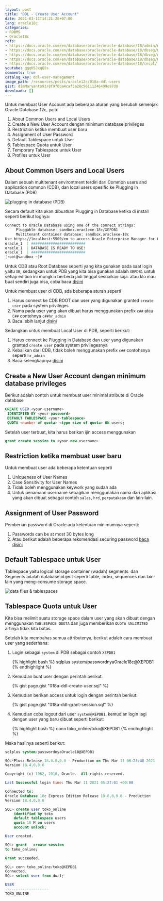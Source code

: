 ```yaml
---
layout: post
title: "DDL - Create User Account"
date: 2021-03-11T14:21:28+07:00
lang: oracle18c
categories:
- RDBMS
- Oracle18c
refs: 
- https://docs.oracle.com/en/database/oracle/oracle-database/18/admin/managing-users-and-securing-the-database.html#GUID-B20E4AFB-592E-42BD-8485-36EEDA033035
- https://docs.oracle.com/en/database/oracle/oracle-database/18/dbseg/managing-security-for-oracle-database-users.html#GUID-4C383489-6BB4-439A-8293-42F9E6191C85
- https://docs.oracle.com/en/database/oracle/oracle-database/18/dbseg/managing-security-for-oracle-database-users.html#GUID-81D0494C-E838-4DD9-AC82-B56473F98D06
- https://docs.oracle.com/en/database/oracle/oracle-database/18/dbseg/managing-security-for-oracle-database-users.html#GUID-E7CA1DB2-54E2-427D-A69A-BF53DA74FCE1
- https://docs.oracle.com/en/database/oracle/oracle-database/18/cncpt/logical-storage-structures.html#GUID-3502CA78-FBC9-4927-B455-0ECB22E53066
youtube: ggqK5JxqQ8s
comments: true
catalog_key: ddl-user-management
image_path: /resources/posts/oracle12c/018a-ddl-users
gist: dimMaryanto93/8f9f0ba4caf5a28c56111246499e97d0
downloads: []
---
```


Untuk membuat User Account ada beberapa aturan yang berubah semenjak Oracle Database 12c, yaitu 

1. About Common Users and Local Users
2. Create a New User Account dengan minimum database privileges 
3. Restriction ketika membuat user baru
4. Assignment of User Password
5. Default Tablespace untuk User
6. Tablespace Quota untuk User
7. Temporary Tablespace untuk User
8. Profiles untuk User

## About Common Users and Local Users

Dalam sebuah multitenant environtment terdiri dari Common users and application common (CDB), dan local users spesific ke Plugging in Database (PDB)

![plugging in database (PDB)](https://docs.oracle.com/en/database/oracle/oracle-database/18/dbseg/img/dbseg_vm_011a.png)

Secara default kita akan dibuatkan Plugging in Database ketika di install seperti berikut lognya:

```bash
Connect to Oracle Database using one of the connect strings:
     Pluggable database: sandbox.oraclexe-18c/XEPDB1
     Multitenant container database: sandbox.oraclexe-18c
Use https://localhost:5500/em to access Oracle Enterprise Manager for Oracle Database XE
oracle_1  | #########################
oracle_1  | DATABASE IS READY TO USE!
oracle_1  | #########################
[root@sandbox ~]#
```

Untuk CDB atau Root Database seperti yang kita gunakan pada saat login yaitu `XE`, sedangkan untuk PDB yang kita bisa gunakan adalah `XEPDB1` untuk setiap edition ini mungkin berbeda jadi tinggal sesuaikan saja. atau klo mau buat sendiri juga bisa, coba baca [disini](https://docs.oracle.com/en/database/oracle/oracle-database/18/dbseg/managing-security-for-oracle-database-users.html#GUID-81D0494C-E838-4DD9-AC82-B56473F98D06)

Untuk membuat user di CDB, ada beberapa aturan seperti

1. Harus connect ke CDB ROOT dan user yang digunakan granted `create user` pada system privileges
2. Nama pada user yang akan dibuat harus menggunakan prefix `c##` atau `C##` contohnya `c##hr_admin`
3. Baca lebih lanjut [disini](https://docs.oracle.com/en/database/oracle/oracle-database/18/dbseg/managing-security-for-oracle-database-users.html#GUID-E7CA1DB2-54E2-427D-A69A-BF53DA74FCE1)

Sedangkan untuk membuat Local User di PDB, seperti berikut:

1. Harus connect ke Plugging in Database dan user yang digunakan granted `create user` pada system privilegesnya
2. Kebalikan dari CDB, tidak boleh menggunakan prefix `c##` contohsnya seperti `hr_admin`
3. Baca selengkapnya [disini](https://docs.oracle.com/en/database/oracle/oracle-database/18/dbseg/managing-security-for-oracle-database-users.html#GUID-AC05DF7C-618A-4C72-9F9A-89FBDB734AD0)

## Create a New User Account dengan minimum database privileges 

Berikut adalah contoh untuk membuat user minimal atribute di Oracle database

```sql
CREATE USER <your-username> 
 IDENTIFIED BY <your-password> 
 DEFAULT TABLESPACE <your-tablespace> 
 QUOTA <number of quota> <type size of quota> ON users;
```

Setelah user terbuat, kita harus berikan ijin access menggunakan 

```sql
grant create session to <your-new-username>
```

## Restriction ketika membuat user baru

Untuk membuat user ada beberapa ketentuan seperti 

1. Uniqueness of User Names
2. Case Sensitivity for User Names
3. Tidak boleh menggunakan keywork yang sudah ada
4. Untuk penamaan username sebagikan menggunakan nama dari aplikasi yang akan dibuat sebagai contoh `sales`, `hrd`, `perputakaan` dan lain-lain.

## Assignment of User Password

Pemberian password di Oracle ada ketentuan minimumnya seperti:

1. Passwords can be at most 30 bytes long
2. Atau berikut adalah beberapa rekomendasi securing password [baca disini](https://docs.oracle.com/en/database/oracle/oracle-database/18/dbseg/keeping-your-oracle-database-secure.html#GUID-451679EB-8676-47E6-82A6-DF025FD65156)

## Default Tablespace untuk User

Tablespace yaitu logical storage container (wadah) segments. dan Segments adalah database object seperti table, index, sequences dan lain-lain yang meng-consume storage space.

![data files & tablespaces](https://docs.oracle.com/en/database/oracle/oracle-database/18/cncpt/img/cncpt037.gif)

## Tablespace Quota untuk User

Kita bisa melimit suatu storage space dalam user yang akan dibuat dengan menggunakan `TABLESPACE QUOTA` dan juga memberikan `QUOTA UNLIMITED` artinya tidak kita batas.

Setelah kita membahas semua attributenya, berikut adalah cara membuat user yang sederhana:

1. Login sebagai `system` di PDB sebagai contoh `XEPDB1`

    {% highlight bash %}
    sqlplus system/passwordnyaOracle18c@XEPDB1
    {% endhighlight %}

2. Kemudian buat user dengan perintah berikut:

    {% gist page.gist "018a-ddl-create-user.sql" %}

3. Kemudian berikan access untuk login dengan perintah berikut:

    {% gist page.gist "018a-ddl-grant-session.sql" %}

4. Kemudian coba logout dari user `system@XEPDB1`, kemudian login lagi dengan user yang baru dibuat seperti berikut:

    {% highlight bash %}
    conn toko_online/toko@XEPDB1
    {% endhighlight %}

Maka hasilnya seperti berikut:

```sql
sqlplus system/passwordnyaOracle18@XEPDB1

SQL*Plus: Release 18.0.0.0.0 - Production on Thu Mar 11 06:23:48 2021
Version 18.4.0.0.0

Copyright (c) 1982, 2018, Oracle.  All rights reserved.

Last Successful login time: Thu Mar 11 2021 05:27:01 +00:00

Connected to:
Oracle Database 18c Express Edition Release 18.0.0.0.0 - Production
Version 18.4.0.0.0

SQL> create user toko_online
    identified by toko
    default tablespace users
    quota 10 M on users
    account unlock;

User created.

SQL> grant   create session
to toko_online;

Grant succeeded.

SQL> conn toko_online/toko@XEPDB1
Connected.
SQL> select user from dual;

USER
--------------------
TOKO_ONLINE
```